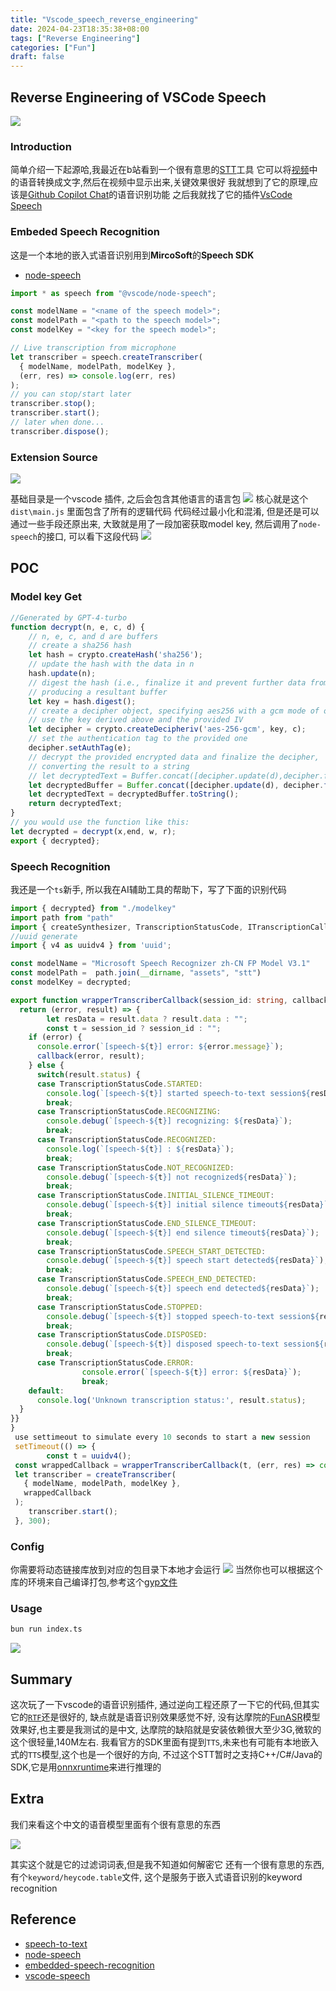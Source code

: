 ```yaml
---
title: "Vscode_speech_reverse_engineering"
date: 2024-04-23T18:35:38+08:00
tags: ["Reverse Engineering"]
categories: ["Fun"]
draft: false
---
```


## Reverse Engineering of VSCode Speech

![](/assets/vscode_speech.png)

### Introduction

简单介绍一下起源哈,我最近在b站看到一个很有意思的[STT](https://en.wikipedia.org/wiki/Speech_recognition)工具
它可以将[视频](https://www.bilibili.com/video/BV19m411o7Dk/)中的语音转换成文字,然后在视频中显示出来,关键效果很好
我就想到了它的原理,应该是[Github Copilot Chat](https://marketplace.visualstudio.com/items?itemName=GitHub.copilot-chat)的语音识别功能
之后我就找了它的插件[VsCode Speech](https://marketplace.visualstudio.com/items?itemName=ms-vscode.vscode-speech)

### Embeded Speech Recognition

这是一个本地的嵌入式语音识别用到**MircoSoft**的**Speech SDK**
- [node-speech](https://github.com/microsoft/node-speech)

```javascript
import * as speech from "@vscode/node-speech";

const modelName = "<name of the speech model>";
const modelPath = "<path to the speech model>";
const modelKey = "<key for the speech model>";

// Live transcription from microphone
let transcriber = speech.createTranscriber(
  { modelName, modelPath, modelKey },
  (err, res) => console.log(err, res)
);
// you can stop/start later
transcriber.stop();
transcriber.start();
// later when done...
transcriber.dispose();
```

### Extension Source

![](/assets/extension_directory.png)

基础目录是一个vscode 插件, 之后会包含其他语言的语言包
![](assets/vscode_speech_tree.png)
核心就是这个`dist\main.js` 里面包含了所有的逻辑代码
代码经过最小化和混淆, 但是还是可以通过一些手段还原出来,
大致就是用了一段加密获取model key, 然后调用了`node-speech`的接口,
可以看下这段代码
![](/assets/main.js.png)

## POC

### Model key Get

```typescript
//Generated by GPT-4-turbo
function decrypt(n, e, c, d) {
    // n, e, c, and d are buffers
    // create a sha256 hash
    let hash = crypto.createHash('sha256');
    // update the hash with the data in n
    hash.update(n);
    // digest the hash (i.e., finalize it and prevent further data from being added),
    // producing a resultant buffer
    let key = hash.digest();
    // create a decipher object, specifying aes256 with a gcm mode of operation,
    // use the key derived above and the provided IV
    let decipher = crypto.createDecipheriv('aes-256-gcm', key, c);
    // set the authentication tag to the provided one
    decipher.setAuthTag(e);
    // decrypt the provided encrypted data and finalize the decipher,
    // converting the result to a string
    // let decryptedText = Buffer.concat([decipher.update(d),decipher.final()]).toString();
	let decryptedBuffer = Buffer.concat([decipher.update(d), decipher.final()]);
	let decryptedText = decryptedBuffer.toString();
    return decryptedText;
}
// you would use the function like this:
let decrypted = decrypt(x,end, w, r);
export { decrypted};
```


### Speech Recognition

我还是一个`ts`新手, 所以我在AI辅助工具的帮助下，写了下面的识别代码

```typescript
import { decrypted} from "./modelkey"
import path from "path"
import { createSynthesizer, TranscriptionStatusCode, ITranscriptionCallback, createTranscriber  } from "@vscode/node-speech"
//uuid generate
import { v4 as uuidv4 } from 'uuid';

const modelName = "Microsoft Speech Recognizer zh-CN FP Model V3.1"
const modelPath =  path.join(__dirname, "assets", "stt")
const modelKey = decrypted;

export function wrapperTranscriberCallback(session_id: string, callback: ITranscriptionCallback): ITranscriptionCallback {
  return (error, result) => {
		let resData = result.data ? result.data : "";
		const t = session_id ? session_id : "";
    if (error) {
      console.error(`[speech-${t}] error: ${error.message}`);
      callback(error, result);
    } else {
      switch(result.status) {
      case TranscriptionStatusCode.STARTED:
        console.log(`[speech-${t}] started speech-to-text session${resData}`);
        break;
      case TranscriptionStatusCode.RECOGNIZING:
        console.debug(`[speech-${t}] recognizing: ${resData}`);
        break;
      case TranscriptionStatusCode.RECOGNIZED:
        console.log(`[speech-${t}] : ${resData}`);
        break;
      case TranscriptionStatusCode.NOT_RECOGNIZED:
        console.debug(`[speech-${t}] not recognized${resData}`);
        break;
      case TranscriptionStatusCode.INITIAL_SILENCE_TIMEOUT:
        console.debug(`[speech-${t}] initial silence timeout${resData}`);
        break;
      case TranscriptionStatusCode.END_SILENCE_TIMEOUT:
        console.debug(`[speech-${t}] end silence timeout${resData}`);
        break;
      case TranscriptionStatusCode.SPEECH_START_DETECTED:
        console.debug(`[speech-${t}] speech start detected${resData}`);
        break;
      case TranscriptionStatusCode.SPEECH_END_DETECTED:
        console.debug(`[speech-${t}] speech end detected${resData}`);
        break;
      case TranscriptionStatusCode.STOPPED:
        console.debug(`[speech-${t}] stopped speech-to-text session${resData}`);
        break;
      case TranscriptionStatusCode.DISPOSED:
        console.debug(`[speech-${t}] disposed speech-to-text session${resData}`);
        break;
      case TranscriptionStatusCode.ERROR:
				console.error(`[speech-${t}] error: ${resData}`);
				break;
    default:
      console.log('Unknown transcription status:', result.status);
  }
}}
}
 use settimeout to simulate every 10 seconds to start a new session
 setTimeout(() => {
 		const t = uuidv4();
 const wrappedCallback = wrapperTranscriberCallback(t, (err, res) => console.log(err, res));
 let transcriber = createTranscriber(
   { modelName, modelPath, modelKey },
   wrappedCallback
 );
 	transcriber.start();
 }, 300);

```
### Config

你需要将动态链接库放到对应的包目录下本地才会运行
![](/assets/lib.png)
当然你也可以根据这个库的环境来自己编译打包,参考这个[gyp文件](https://github.com/microsoft/node-speech/blob/main/binding.gyp)

### Usage

```bash
bun run index.ts
```

![](/assets/show.png)

## Summary

这次玩了一下vscode的语音识别插件, 通过逆向工程还原了一下它的代码,但其实它的[`RTF`](https://openvoice-tech.net/index.php/Real-time-factor)还是很好的,
缺点就是语音识别效果感觉不好, 没有达摩院的[FunASR](https://github.com/alibaba-damo-academy/FunASR)模型效果好,也主要是我测试的是中文,
达摩院的缺陷就是安装依赖很大至少3G,微软的这个很轻量,140M左右.
我看官方的SDK里面有提到`TTS`,未来也有可能有本地嵌入式的`TTS`模型,这个也是一个很好的方向,
不过这个STT暂时之支持C++/C#/Java的SDK,它是用[onnxruntime](https://github.com/microsoft/onnxruntime)来进行推理的

## Extra

我们来看这个中文的语音模型里面有个很有意思的东西

![](/assets/profanity.png)

其实这个就是它的过滤词词表,但是我不知道如何解密它
还有一个很有意思的东西,有个`keyword/heycode.table`文件, 这个是服务于嵌入式语音识别的keyword recognition

## Reference

- [speech-to-text](https://learn.microsoft.com/en-us/azure/ai-services/speech-service/speech-to-text)
- [node-speech](https://github.com/microsoft/node-speech)
- [embedded-speech-recognition](https://learn.microsoft.com/en-us/azure/ai-services/speech-service/embedded-speech)
- [vscode-speech](https://marketplace.visualstudio.com/items?itemName=ms-vscode.vscode-speech)
